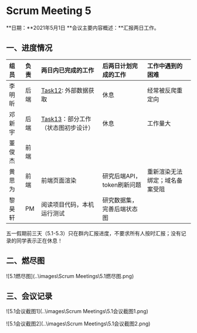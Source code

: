 # Scrum Meeting 5

**日期：**2021年5月1日
**会议主要内容概述：**汇报两日工作。

## 一、进度情况

| 组员   | 负责 | 两日内已完成的工作                                           | 后两日计划完成的工作       | 工作中遇到的困难               |
| :----- | :--- | :----------------------------------------------------------- | :------------------------- | :----------------------------- |
| 李明昕 | 后端 | [Task12](https://gitlab.buaaoo.top/2021_alige_homeworks/group_projects/dang_qi_shuang_jiang/AIApe/issues/12): 外部数据获取 | 休息                       | 经常被反爬重定向               |
| 邓新宇 | 后端 | [Task13](https://gitlab.buaaoo.top/2021_alige_homeworks/group_projects/dang_qi_shuang_jiang/AIApe/issues/13)：部分工作（状态图初步设计） | 休息                       | 工作量大                       |
| 董俊杰 | 前端 |                                                              |                            |                                |
| 黄思为 | 前端 | 前端页面渲染                                                 | 研究后端API，token刷新问题 | 重新渲染无法绑定；域名备案受阻 |
| 黎昊轩 | PM   | 阅读项目代码，本机运行测试                                   | 研究数据集，完善后端状态图 |                                |

五一假期前三天（5.1-5.3）只在群内汇报进度，不要求所有人按时汇报；没有记录的同学表示正在休息！

## 二、燃尽图

![5.1燃尽图](..\images\Scrum Meetings\5.1燃尽图.png)



## 三、会议记录

![5.1会议截图1](..\images\Scrum Meetings\5.1会议截图1.png)

![5.1会议截图2](..\images\Scrum Meetings\5.1会议截图2.png)



